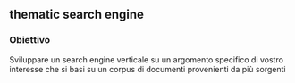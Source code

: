 ## thematic search engine

### Obiettivo

Sviluppare un search engine verticale su un argomento specifico
di vostro interesse che si basi su un corpus di documenti provenienti da più
sorgenti


